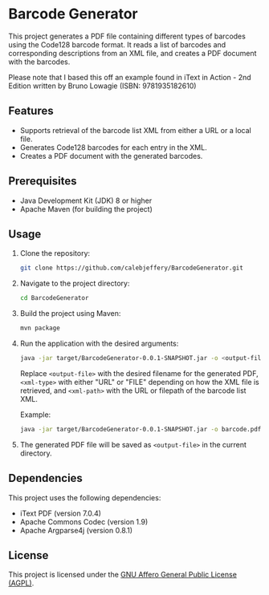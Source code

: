 # Barcode Generator

This project generates a PDF file containing different types of barcodes using the Code128 barcode format. 
It reads a list of barcodes and corresponding descriptions from an XML file, and creates a PDF document with the barcodes.

Please note that I based this off an example found in iText in Action - 2nd Edition written by Bruno Lowagie (ISBN: 9781935182610)

## Features

- Supports retrieval of the barcode list XML from either a URL or a local file.
- Generates Code128 barcodes for each entry in the XML.
- Creates a PDF document with the generated barcodes.

## Prerequisites

- Java Development Kit (JDK) 8 or higher
- Apache Maven (for building the project)

## Usage

1. Clone the repository:

   ```bash
   git clone https://github.com/calebjeffery/BarcodeGenerator.git
   ```

2. Navigate to the project directory:

   ```bash
   cd BarcodeGenerator
   ```

3. Build the project using Maven:

   ```bash
   mvn package
   ```

4. Run the application with the desired arguments:

   ```bash
   java -jar target/BarcodeGenerator-0.0.1-SNAPSHOT.jar -o <output-file> -t <xml-type> -p <xml-path>
   ```

   Replace `<output-file>` with the desired filename for the generated PDF, `<xml-type>` with either "URL" or "FILE" depending on how the XML file is retrieved, and `<xml-path>` with the URL or filepath of the barcode list XML.

   Example:

   ```bash
   java -jar target/BarcodeGenerator-0.0.1-SNAPSHOT.jar -o barcode.pdf -t FILE -p ./resources/data.xml
   ```

5. The generated PDF file will be saved as `<output-file>` in the current directory.

## Dependencies

This project uses the following dependencies:

- iText PDF (version 7.0.4)
- Apache Commons Codec (version 1.9)
- Apache Argparse4j (version 0.8.1)

## License

This project is licensed under the [GNU Affero General Public License (AGPL)](https://www.gnu.org/licenses/agpl-3.0.en.html).

